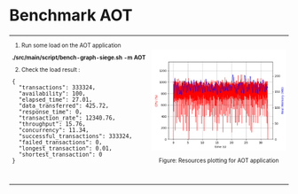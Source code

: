# Benchmark AOT

<table>
  <tr>
    <td style="width: 50%; font-size: 10px">


1. Run some load on the AOT application

**./src/main/script/bench-graph-siege.sh -m AOT**

2. Check the load result : 

<pre>
{
  "transactions": 333324,
  "availability": 100,
  "elapsed_time": 27.01,
  "data_transferred": 425.72,
  "response_time": 0,
  "transaction_rate": 12340.76,
  "throughput": 15.76,
  "concurrency": 11.34,
  "successful_transactions": 333324,
  "failed_transactions": 0,
  "longest_transaction": 0.01,
  "shortest_transaction": 0
}
</pre>

<br/>
<br/>
    </td>
    <td style="width: 50%; font-size: 10px">
      <img alt="Resources plotting for AOT application" src="../images/01_step_04_aot_plot_b.png" width="100%" />
        <p style="text-align: center">Figure: Resources plotting for AOT application</p>
    </td>
  </tr>
</table>


<!--
You can have `style` tag in markdown to override the style for the current page.
Learn more: https://sli.dev/features/slide-scope-style
-->